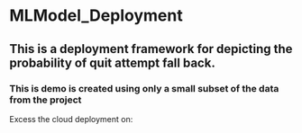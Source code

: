 # MLModel_Deployment

## This is a deployment framework for depicting the probability of quit attempt fall back.

### This is demo is created using only a small subset of the data from the project

Excess the cloud deployment on: 
